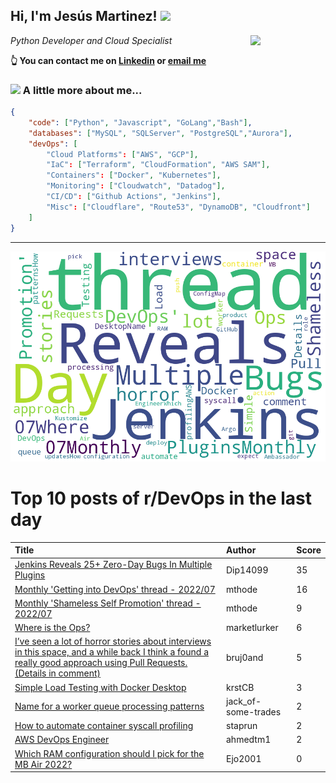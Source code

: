 <!--
**jmartinezl/jmartinezl** is a ✨ _special_ ✨ repository because its `README.md` (this file) appears on your GitHub profile.

Here are some ideas to get you started:

- 🔭 I’m currently working on ...
- 🌱 I’m currently learning ...
- 👯 I’m looking to collaborate on ...
- 🤔 I’m looking for help with ...
- 💬 Ask me about ...
- 📫 How to reach me: ...
- 😄 Pronouns: ...
- ⚡ Fun fact: ...
-->

<h2>Hi, I'm Jesús Martinez! <img src="https://media.giphy.com/media/WUlplcMpOCEmTGBtBW/giphy.gif" width="30"> </h2>
<img align='right' src="https://media.giphy.com/media/NytMLKyiaIh6VH9SPm/giphy.gif" width="120">
<p><em>Python Developer and Cloud Specialist
</em></p>

**👆 You can contact me on [Linkedin](https://www.linkedin.com/in/jes%C3%BAs-martinez-2b7b10104/) or [email me](mailto:jesus.mtz.lorenzo@gmail.com)**

### <img src="https://media.giphy.com/media/VgCDAzcKvsR6OM0uWg/giphy.gif" width="50"> A little more about me...  

```json
{
    "code": ["Python", "Javascript", "GoLang","Bash"],
    "databases": ["MySQL", "SQLServer", "PostgreSQL","Aurora"],
    "devOps": [
        "Cloud Platforms": ["AWS", "GCP"],
        "IaC": ["Terraform", "CloudFormation", "AWS SAM"],
        "Containers": ["Docker", "Kubernetes"],
        "Monitoring": ["Cloudwatch", "Datadog"],
        "CI/CD": ["Github Actions", "Jenkins"],
        "Misc": ["Cloudflare", "Route53", "DynamoDB", "Cloudfront"]
    ]
}
```
---

![Wordcloud](./cloud.png)

# Top 10 posts of r/DevOps in the last day

| Title | Author | Score |
|:---|:---|:---|
| [Jenkins Reveals 25+ Zero-Day Bugs In Multiple Plugins](https://www.reddit.com/r/devops/comments/vpn79n/jenkins_reveals_25_zeroday_bugs_in_multiple/) | Dip14099 | 35 |
| [Monthly 'Getting into DevOps' thread - 2022/07](https://www.reddit.com/r/devops/comments/vp39kf/monthly_getting_into_devops_thread_202207/) | mthode | 16 |
| [Monthly 'Shameless Self Promotion' thread - 2022/07](https://www.reddit.com/r/devops/comments/vp3a5q/monthly_shameless_self_promotion_thread_202207/) | mthode | 9 |
| [Where is the Ops?](https://www.reddit.com/r/devops/comments/vp4lih/where_is_the_ops/) | marketlurker | 6 |
| [I’ve seen a lot of horror stories about interviews in this space, and a while back I think a found a really good approach using Pull Requests. (Details in comment)](https://www.reddit.com/r/devops/comments/vplvcw/ive_seen_a_lot_of_horror_stories_about_interviews/) | bruj0and | 5 |
| [Simple Load Testing with Docker Desktop](https://www.reddit.com/r/devops/comments/vp3oz5/simple_load_testing_with_docker_desktop/) | krstCB | 3 |
| [Name for a worker queue processing patterns](https://www.reddit.com/r/devops/comments/vp7zn8/name_for_a_worker_queue_processing_patterns/) | jack_of-some-trades | 2 |
| [How to automate container syscall profiling](https://www.reddit.com/r/devops/comments/vp0ldn/how_to_automate_container_syscall_profiling/) | staprun | 2 |
| [AWS DevOps Engineer](https://www.reddit.com/r/devops/comments/vpov6h/aws_devops_engineer/) | ahmedtm1 | 2 |
| [Which RAM configuration should I pick for the MB Air 2022?](https://www.reddit.com/r/devops/comments/vppjnm/which_ram_configuration_should_i_pick_for_the_mb/) | Ejo2001 | 0 |
